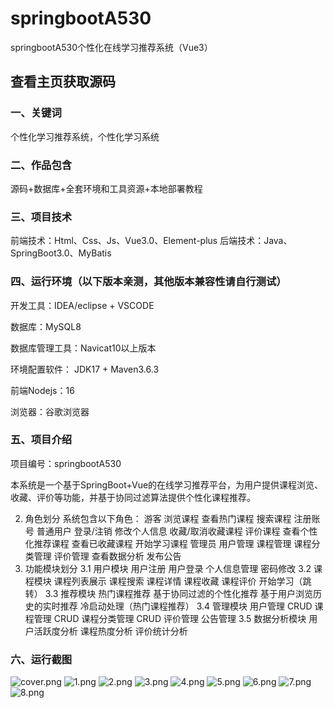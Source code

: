 # springbootA530
springbootA530个性化在线学习推荐系统（Vue3）
 
## 查看主页获取源码

### 一、关键词
个性化学习推荐系统，个性化学习系统

### 二、作品包含
源码+数据库+全套环境和工具资源+本地部署教程

### 三、项目技术
前端技术：Html、Css、Js、Vue3.0、Element-plus
后端技术：Java、SpringBoot3.0、MyBatis

### 四、运行环境（以下版本亲测，其他版本兼容性请自行测试）
开发工具：IDEA/eclipse  + VSCODE

数据库：MySQL8

数据库管理工具：Navicat10以上版本

环境配置软件： JDK17 + Maven3.6.3

前端Nodejs：16

浏览器：谷歌浏览器

### 五、项目介绍
项目编号：springbootA530

本系统是一个基于SpringBoot+Vue的在线学习推荐平台，为用户提供课程浏览、收藏、评价等功能，并基于协同过滤算法提供个性化课程推荐。

2. 角色划分
系统包含以下角色：
游客
浏览课程
查看热门课程
搜索课程
注册账号
普通用户
登录/注销
修改个人信息
收藏/取消收藏课程
评价课程
查看个性化推荐课程
查看已收藏课程
开始学习课程
管理员
用户管理
课程管理
课程分类管理
评价管理
查看数据分析
发布公告
3. 功能模块划分
3.1 用户模块
用户注册
用户登录
个人信息管理
密码修改
3.2 课程模块
课程列表展示
课程搜索
课程详情
课程收藏
课程评价
开始学习（跳转）
3.3 推荐模块
热门课程推荐
基于协同过滤的个性化推荐
基于用户浏览历史的实时推荐
冷启动处理（热门课程推荐）
3.4 管理模块
用户管理 CRUD
课程管理 CRUD
课程分类管理 CRUD
评价管理
公告管理
3.5 数据分析模块
用户活跃度分析
课程热度分析
评价统计分析
### 六、运行截图
![cover.png](./cover.png)
![1.png](./1.png)
![2.png](./2.png)
![3.png](./3.png)
![4.png](./4.png)
![5.png](./5.png)
![6.png](./6.png)
![7.png](./7.png)
![8.png](./8.png)

